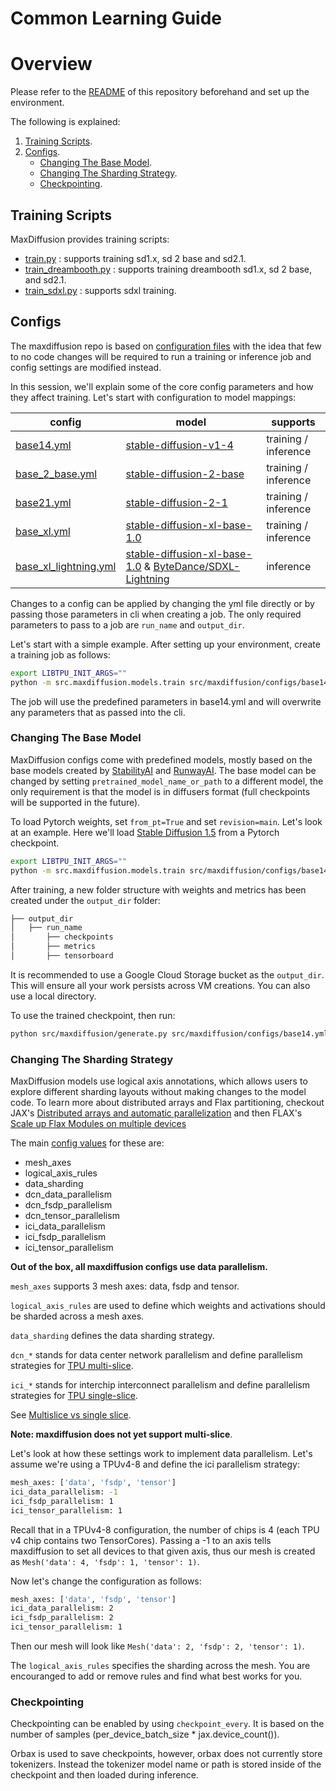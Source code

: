 # Common Learning Guide

# Overview

Please refer to the [README](../README.md#getting-started) of this repository beforehand and set up the environment.

The following is explained:

1. [Training Scripts](#training-scripts).
1. [Configs](#configs).
    * [Changing The Base Model](#changing-the-base-model).
    * [Changing The Sharding Strategy](#changing-the-sharding-strategy).
    * [Checkpointing](#checkpointing).

## Training Scripts

MaxDiffusion provides training scripts:

 * [train.py](https://github.com/google/maxdiffusion/blob/main/src/maxdiffusion/train.py) : supports training sd1.x, sd 2 base and sd2.1.
 * [train_dreambooth.py](https://github.com/google/maxdiffusion/blob/main/src/maxdiffusion/dreambooth/train_dreambooth.py) : supports training dreambooth sd1.x, sd 2 base, and sd2.1.
 * [train_sdxl.py](https://github.com/google/maxdiffusion/blob/main/src/maxdiffusion/train_sdxl.py) : supports sdxl training.

## Configs

The maxdiffusion repo is based on [configuration files](https://github.com/google/maxdiffusion/tree/main/src/maxdiffusion/configs) with the idea that few to no code changes will be required to run a training or inference job and config settings are modified instead. 

In this session, we'll explain some of the core config parameters and how they affect training. Let's start with configuration to model mappings:

| config | model | supports |
| ------ | ----- | -------- |
| [base14.yml](https://github.com/google/maxdiffusion/blob/main/src/maxdiffusion/configs/base14.yml) | [stable-diffusion-v1-4](CompVis/stable-diffusion-v1-4) | training / inference
| [base_2_base.yml](https://github.com/google/maxdiffusion/blob/main/src/maxdiffusion/configs/base_2_base.yml) | [stable-diffusion-2-base](https://huggingface.co/stabilityai/stable-diffusion-2-base) | training / inference
| [base21.yml](https://github.com/google/maxdiffusion/blob/main/src/maxdiffusion/configs/base21.yml) | [stable-diffusion-2-1](https://huggingface.co/stabilityai/stable-diffusion-2-1) | training / inference
| [base_xl.yml](https://github.com/google/maxdiffusion/blob/main/src/maxdiffusion/configs/base_xl.yml) | [stable-diffusion-xl-base-1.0](https://huggingface.co/stabilityai/stable-diffusion-xl-base-1.0) | training / inference
| [base_xl_lightning.yml](https://github.com/google/maxdiffusion/blob/main/src/maxdiffusion/configs/base_xl_lightning.yml) | [stable-diffusion-xl-base-1.0](https://huggingface.co/stabilityai/stable-diffusion-xl-base-1.0) & [ByteDance/SDXL-Lightning](https://huggingface.co/ByteDance/SDXL-Lightning) | inference

Changes to a config can be applied by changing the yml file directly or by passing those parameters in cli when creating a job. The only required parameters to pass to a job are `run_name` and `output_dir`. 

Let's start with a simple example. After setting up your environment, create a training job as follows:

  ```bash
  export LIBTPU_INIT_ARGS=""
  python -m src.maxdiffusion.models.train src/maxdiffusion/configs/base14.yml run_name="my_run" jax_cache_dir=gs://your-bucket/cache_dir activations_dtype=float32 weights_dtype=float32 per_device_batch_size=2 precision=DEFAULT dataset_save_location=/tmp/my_dataset/ output_dir=gs://your-bucket/ attention=flash
  ```

The job will use the predefined parameters in base14.yml and will overwrite any parameters that as passed into the cli.

### Changing The Base Model

MaxDiffusion configs come with predefined models, mostly based on the base models created by [StabilityAI](https://stability.ai/) and [RunwayAI](https://runwayml.com/). The base model can be changed by setting `pretrained_model_name_or_path` to a different model, the only requirement is that the model is in diffusers format (full checkpoints will be supported in the future). 

To load Pytorch weights, set `from_pt=True` and set `revision=main`. Let's look at an example. Here we'll load [Stable Diffusion 1.5](https://huggingface.co/runwayml/stable-diffusion-v1-5) from a Pytorch checkpoint.

  ```bash
  export LIBTPU_INIT_ARGS=""
  python -m src.maxdiffusion.models.train src/maxdiffusion/configs/base14.yml run_name="my_run" output_dir="gs://your-bucket/" pretrained_model_name_or_path=runwayml/stable-diffusion-v1-5 from_pt=True revision=main
  ```

After training, a new folder structure with weights and metrics has been created under the `output_dir` folder:

  ```bash
  ├── output_dir
  │   ├── run_name
  │       ├── checkpoints
  │       ├── metrics
  │       ├── tensorboard
  ```

It is recommended to use a Google Cloud Storage bucket as the `output_dir`. This will ensure all your work persists across VM creations. You can also use a local directory.

To use the trained checkpoint, then run:

  ```bash
  python src/maxdiffusion/generate.py src/maxdiffusion/configs/base14.yml output_dir="gs://your-bucket/" run_name="my_run"
  ```


### Changing The Sharding Strategy

MaxDiffusion models use logical axis annotations, which allows users to explore different sharding layouts without making changes to the model code. To learn more about distributed arrays and Flax partitioning, checkout JAX's [Distributed arrays and automatic parallelization](https://jax.readthedocs.io/en/latest/notebooks/Distributed_arrays_and_automatic_parallelization.html) and then FLAX's [Scale up Flax Modules on multiple devices](https://flax.readthedocs.io/en/latest/guides/parallel_training/flax_on_pjit.html#flax-and-jax-jit-scaled-up)

The main [config values](https://github.com/google/maxdiffusion/blob/main/src/maxdiffusion/configs/base14.yml#L74) for these are:

- mesh_axes
- logical_axis_rules
- data_sharding
- dcn_data_parallelism
- dcn_fsdp_parallelism
- dcn_tensor_parallelism
- ici_data_parallelism
- ici_fsdp_parallelism
- ici_tensor_parallelism

**Out of the box, all maxdiffusion configs use data parallelism.**

`mesh_axes` supports 3 mesh axes: data, fsdp and tensor.

`logical_axis_rules` are used to define which weights and activations should be sharded across a mesh axes. 

`data_sharding` defines the data sharding strategy.

`dcn_*` stands for data center network parallelism and define parallelism strategies for [TPU multi-slice](https://cloud.google.com/tpu/docs/multislice-introduction).

`ici_*` stands for interchip interconnect parallelism and define parallelism strategies for [TPU single-slice](https://cloud.google.com/tpu/docs/system-architecture-tpu-vm#slices).

See [Multislice vs single slice](https://cloud.google.com/tpu/docs/system-architecture-tpu-vm#multislice).

**Note: maxdiffusion does not yet support multi-slice**.

Let's look at how these settings work to implement data parallelism. Let's assume we're using a TPUv4-8 and define the ici parallelism strategy:

  ```bash
  mesh_axes: ['data', 'fsdp', 'tensor']
  ici_data_parallelism: -1
  ici_fsdp_parallelism: 1  
  ici_tensor_parallelism: 1
  ```

Recall that in a TPUv4-8 configuration, the number of chips is 4 (each TPU v4 chip contains two TensorCores). Passing a -1 to an axis tells maxdiffusion to set all devices to that given axis, thus our mesh is created as `Mesh('data': 4, 'fsdp': 1, 'tensor': 1)`.

Now let's change the configuration as follows:

  ```bash
  mesh_axes: ['data', 'fsdp', 'tensor']
  ici_data_parallelism: 2
  ici_fsdp_parallelism: 2  
  ici_tensor_parallelism: 1
  ```

Then our mesh will look like `Mesh('data': 2, 'fsdp': 2, 'tensor': 1)`.

The `logical_axis_rules` specifies the sharding across the mesh. You are encouranged to add or remove rules and find what best works for you. 

### Checkpointing

Checkpointing can be enabled by using `checkpoint_every`. It is based on the number of samples (per_device_batch_size * jax.device_count()).

Orbax is used to save checkpoints, however, orbax does not currently store tokenizers. Instead the tokenizer model name or path is stored inside of the checkpoint and then loaded during inference. 